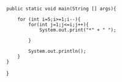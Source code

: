     public static void main(String [] args){
        
        for (int i=5;i>=1;i--){
            for(int j=1;j<=i;j++){
                System.out.print("*" + " ");
                
            }
            
            System.out.println();
        }
    }
}
